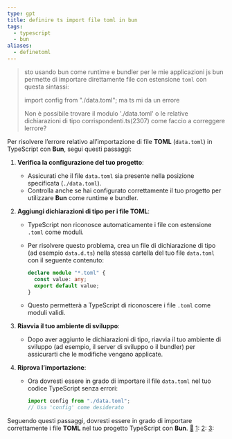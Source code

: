 ```yaml
---
type: gpt
title: definire ts import file toml in bun
tags:
  - typescript
  - bun
aliases:
  - definetoml
---
```

> sto usando bun come runtime e bundler per le mie applicazioni js bun permette di importare direttamente file con estensione `toml` con questa sintassi:
> 
> import config from "./data.toml";
> ma ts mi da un errore
> 
> Non è possibile trovare il modulo './data.toml' o le relative dichiarazioni di tipo corrispondenti.ts(2307) come faccio a correggere lerrore?


Per risolvere l’errore relativo all’importazione di file **TOML** (`data.toml`) in TypeScript con **Bun**, segui questi passaggi:

1. **Verifica la configurazione del tuo progetto**:
    
    - Assicurati che il file `data.toml` sia presente nella posizione specificata (`./data.toml`).
    - Controlla anche se hai configurato correttamente il tuo progetto per utilizzare **Bun** come runtime e bundler.
2. **Aggiungi dichiarazioni di tipo per i file TOML**:
    
    - TypeScript non riconosce automaticamente i file con estensione `.toml` come moduli.
    - Per risolvere questo problema, crea un file di dichiarazione di tipo (ad esempio `data.d.ts`) nella stessa cartella del tuo file `data.toml` con il seguente contenuto:
        
        ```typescript
        declare module "*.toml" {
          const value: any;
          export default value;
        }
        ```
        
    - Questo permetterà a TypeScript di riconoscere i file `.toml` come moduli validi.
3. **Riavvia il tuo ambiente di sviluppo**:
    
    - Dopo aver aggiunto le dichiarazioni di tipo, riavvia il tuo ambiente di sviluppo (ad esempio, il server di sviluppo o il bundler) per assicurarti che le modifiche vengano applicate.
4. **Riprova l’importazione**:
    
    - Ora dovresti essere in grado di importare il file `data.toml` nel tuo codice TypeScript senza errori:
        
        ```typescript
        import config from "./data.toml";
        // Usa 'config' come desiderato
        ```
        

Seguendo questi passaggi, dovresti essere in grado di importare correttamente i file **TOML** nel tuo progetto TypeScript con **Bun**. [🌟](https://bun.sh/guides/runtime/import-toml) [1](https://bun.sh/guides/runtime/import-toml): [](https://bun.sh/guides/runtime/import-toml)[2](https://bun.sh/docs/runtime/bunfig): [](https://bun.sh/guides/runtime/import-toml)[3](https://github.com/oven-sh/bun/issues/5491):